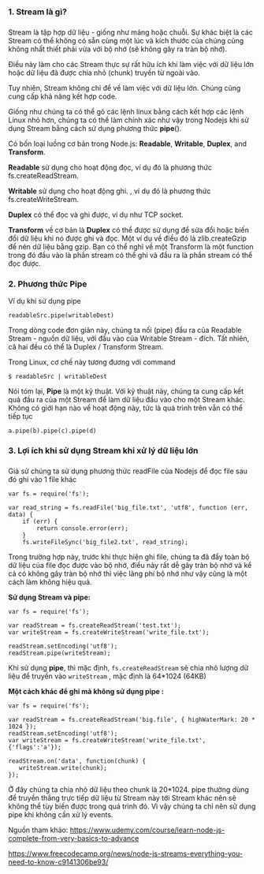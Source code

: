 ### 1. Stream là gì?
### 

Stream là tập hợp dữ liệu - giống như mảng hoặc chuỗi. Sự khác biệt là các Stream có thể không có sẵn cùng một lúc và kích thước của chúng cũng không nhất thiết phải vừa với bộ nhớ (sẽ không gây ra tràn bộ nhớ).

Điều này làm cho các Stream thực sự rất hữu ích khi làm việc với dữ liệu lớn hoặc dữ liệu đã được chia nhỏ (chunk) truyền từ ngoài vào.

Tuy nhiên, Stream không chỉ để về làm việc với dữ liệu lớn. Chúng cũng cung cấp khả năng kết hợp code. 

Giống như chúng ta có thể gõ các lệnh linux bằng cách kết hợp các lệnh Linux nhỏ hơn, chúng ta có thể làm chính xác như vậy trong Nodejs khi sử dụng Stream bằng cách sử dụng phương thức **pipe**().

Có bốn loại luồng cơ bản trong Node.js: **Readable**, **Writable**, **Duplex**, and **Transform**.

**Readable** sử dụng cho hoạt động đọc, ví dụ đó là phương thức fs.createReadStream.

**Writable** sử dụng cho hoạt động ghi. , ví dụ đó là phương thức fs.createWriteStream.

**Duplex** có thể đọc và ghi được, ví dụ như TCP socket.

**Transform** về cơ bản là **Duplex** có thể được sử dụng để sửa đổi hoặc biến đổi dữ liệu khi nó được ghi và đọc. Một ví dụ về điều đó là zlib.createGzip để nén dữ liệu bằng gzip. Bạn có thể nghĩ về một Transform là một function trong đó đầu vào là phần stream có thể ghi và đầu ra là phần stream có thể đọc được.

### 2. Phương thức Pipe
Ví dụ khi sử dụng pipe
```
readableSrc.pipe(writableDest)
```

Trong dòng code đơn giản này, chúng ta nối (pipe) đầu ra của Readable Stream - nguồn dữ liệu, với đầu vào của Writable Stream - đích. Tất nhiên, cả hai đều có thể là Duplex / Transform Stream.

Trong Linux, cơ chế này tương đương với command

`$ readableSrc | writableDest`

Nói tóm lại, **Pipe** là một kỹ thuật. Với kỹ thuật này, chúng ta cung cấp kết quả đầu ra của một Stream để làm dữ liệu đầu vào cho một Stream khác. Không có giới hạn nào về hoạt động này, tức là quá trình trên vẫn có thể tiếp tục 

`a.pipe(b).pipe(c).pipe(d)`

### 3. Lợi ích khi sử dụng Stream khi xử lý dữ liệu lớn
### 

Giả sử chúng ta sử dụng phương thức readFile của Nodejs để đọc file sau đó ghi vào 1 file khác
```
var fs = require('fs');

var read_string = fs.readFile('big_file.txt', 'utf8', function (err, data) {
    if (err) {
        return console.error(err);
    }
    fs.writeFileSync('big_file2.txt', read_string);
```

Trong trường hợp này, trước khi thực hiện ghi file, chúng ta đã đẩy toàn bộ dữ liệu của file đọc được vào bộ nhớ, điều này rất dễ gây tràn bộ nhớ và kể cả có không gây tràn bộ nhớ thì việc lãng phí bộ nhớ như vậy cũng là một cách làm không hiệu quả.

**Sử dụng Stream và pipe:**
```
var fs = require('fs');
 
var readStream = fs.createReadStream('test.txt');
var writeStream = fs.createWriteStream('write_file.txt');

readStream.setEncoding('utf8');
readStream.pipe(writeStream);
```

Khi sử dụng **pipe**, thì mặc định, `fs.createReadStream`  sẽ  chia nhỏ lượng dữ liệu để truyền vào `writeStream` , mặc định là 64*1024 (64KB)

**Một cách khác để ghi mà không sử dụng pipe :**

```
var fs = require('fs');
 
var readStream = fs.createReadStream('big.file', { highWaterMark: 20 * 1024 });
readStream.setEncoding('utf8');
var writeStream = fs.createWriteStream('write_file.txt', {'flags':'a'});

readStream.on('data', function(chunk) {
   writeStream.write(chunk);
});
```

Ở đây chúng ta chia nhỏ dữ liệu theo chunk là 20*1024. pipe thường dùng để truyền thẳng trực tiếp dữ liệu từ Stream này tới Stream khác nên sẽ không thể tùy biến được trong quá trình đó. Vì vậy chúng ta chỉ nên sử dụng pipe khi không cần xử lý events.


Nguồn tham khảo: 
https://www.udemy.com/course/learn-node-js-complete-from-very-basics-to-advance

https://www.freecodecamp.org/news/node-js-streams-everything-you-need-to-know-c9141306be93/